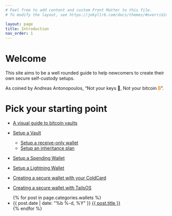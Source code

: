 ```yaml
---
# Feel free to add content and custom Front Matter to this file.
# To modify the layout, see https://jekyllrb.com/docs/themes/#overriding-theme-defaults

layout: page
title: Introduction
nav_order: 1
---
```


# Welcome
This site aims to be a well rounded guide to help newcomers to create their own secure self-custody setups.

As coined by Andreas Antonopoulos, “Not your keys 🔑, Not your bitcoin <span style="color: #F7931A; font-weight: bold;">₿</span>”.

# Pick your starting point

- [A visual guide to bitcoin vaults](/guides/visual-guide.md)
- [Setup a Vault](#)
  - [Setup a receive-only wallet](#)
  - [Setup an inheritance plan](#)
- [Setup a Spending Wallet](#)
- [Setup a Lightning Wallet](#)


- [Creating a secure wallet with your ColdCard](#)
- [Creating a secure wallet with TailsOS](#)


<ul class="posts">
  {% for post in page.categories.wallets %}
    <li>
      <span class="post-date">{{ post.date | date: "%b %-d, %Y" }}</span>
      <a class="post-link" href="{{ post.url | relative_url }}">{{ post.title }}</a>
    </li>
  {% endfor %}
</ul>